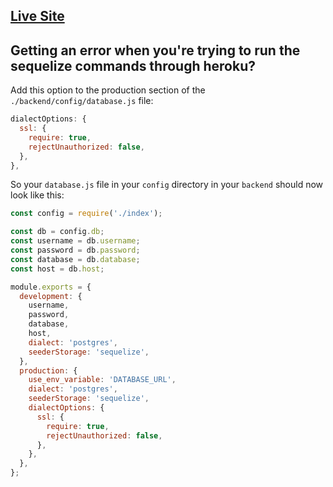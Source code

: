 ## [Live Site](https://authenticateme.herokuapp.com/)

## Getting an error when you're trying to run the sequelize commands through heroku?

Add this option to the production section of the `./backend/config/database.js` file:

```javascript
dialectOptions: {
  ssl: {
    require: true,
    rejectUnauthorized: false,
  },
},
```

So your `database.js` file in your `config` directory in your `backend` should now look like this:

```javascript
const config = require('./index');

const db = config.db;
const username = db.username;
const password = db.password;
const database = db.database;
const host = db.host;

module.exports = {
  development: {
    username,
    password,
    database,
    host,
    dialect: 'postgres',
    seederStorage: 'sequelize',
  },
  production: {
    use_env_variable: 'DATABASE_URL',
    dialect: 'postgres',
    seederStorage: 'sequelize',
    dialectOptions: {
      ssl: {
        require: true,
        rejectUnauthorized: false,
      },
    },
  },
};
```
